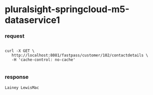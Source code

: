 # pluralsight-springcloud-m5-dataservice1


### request

```

curl -X GET \
   http://localhost:8081/fastpass/customer/102/contactdetails \
   -H 'cache-control: no-cache'


```

### response
```
Lainey LewisMac
```